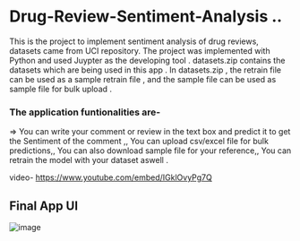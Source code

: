 # Drug-Review-Sentiment-Analysis ..

This is the project to implement sentiment analysis of drug reviews, datasets came from UCI repository.
The project was implemented with Python and used Juypter as the developing tool . datasets.zip contains the datasets which are being used in this app .
In datasets.zip , the retrain file can be used as a sample retrain file , and the sample file can be used as sample file for bulk upload . 

 ### The application funtionalities are-

=> You can write your comment or review in the text box and predict it to get the Sentiment of the comment ,,
You can upload csv/excel file for bulk predictions,,
You can also download sample file for your reference,,
You can retrain the model with your dataset aswell .

video- https://www.youtube.com/embed/IGklOvyPg7Q

## Final App UI

![image](https://user-images.githubusercontent.com/62827309/91665709-46a0b800-eb15-11ea-85f0-b85351f6e269.png)

